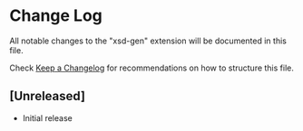 # Change Log

All notable changes to the "xsd-gen" extension will be documented in this file.

Check [Keep a Changelog](http://keepachangelog.com/) for recommendations on how to structure this file.

## [Unreleased]

- Initial release